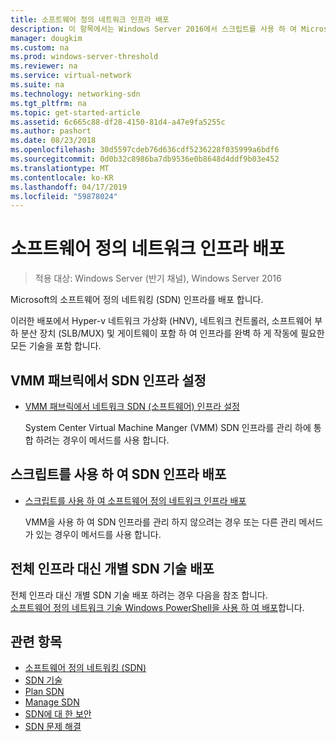 ```yaml
---
title: 소프트웨어 정의 네트워크 인프라 배포
description: 이 항목에서는 Windows Server 2016에서 스크립트를 사용 하 여 Microsoft 네트워크 SDN (소프트웨어) 인프라를 배포 하는 방법에 항목에 대 한 링크를 제공 합니다.
manager: dougkim
ms.custom: na
ms.prod: windows-server-threshold
ms.reviewer: na
ms.service: virtual-network
ms.suite: na
ms.technology: networking-sdn
ms.tgt_pltfrm: na
ms.topic: get-started-article
ms.assetid: 6c665c88-df28-4150-81d4-a47e9fa5255c
ms.author: pashort
ms.date: 08/23/2018
ms.openlocfilehash: 30d5597cdeb76d636cdf5236228f035999a6bdf6
ms.sourcegitcommit: 0d0b32c8986ba7db9536e0b8648d4ddf9b03e452
ms.translationtype: MT
ms.contentlocale: ko-KR
ms.lasthandoff: 04/17/2019
ms.locfileid: "59878024"
---
```

# <a name="deploy-a-software-defined-network-infrastructure"></a>소프트웨어 정의 네트워크 인프라 배포

>적용 대상: Windows Server (반기 채널), Windows Server 2016

Microsoft의 소프트웨어 정의 네트워킹 (SDN) 인프라를 배포 합니다.   
  
이러한 배포에서 Hyper-v 네트워크 가상화 (HNV), 네트워크 컨트롤러, 소프트웨어 부하 분산 장치 (SLB/MUX) 및 게이트웨이 포함 하 여 인프라를 완벽 하 게 작동에 필요한 모든 기술을 포함 합니다.  
  
## <a name="set-up-sdn-infrastructure-in-the-vmm-fabric"></a>VMM 패브릭에서 SDN 인프라 설정



  
-   [VMM 패브릭에서 네트워크 SDN (소프트웨어) 인프라 설정](https://docs.microsoft.com/system-center/vmm/deploy-sdn)  
  
    System Center Virtual Machine Manger (VMM) SDN 인프라를 관리 하에 통합 하려는 경우이 메서드를 사용 합니다.  
 
## <a name="deploy-sdn-infrastructure-using-scripts"></a>스크립트를 사용 하 여 SDN 인프라 배포
 
-   [스크립트를 사용 하 여 소프트웨어 정의 네트워크 인프라 배포](../../sdn/deploy/Deploy-a-Software-Defined-Network-infrastructure-using-scripts.md)  
  
    VMM을 사용 하 여 SDN 인프라를 관리 하지 않으려는 경우 또는 다른 관리 메서드가 있는 경우이 메서드를 사용 합니다.  


## <a name="deploy-individual-sdn-technologies-instead-of-an-entire-infrastructure"></a>전체 인프라 대신 개별 SDN 기술 배포  
 전체 인프라 대신 개별 SDN 기술 배포 하려는 경우 다음을 참조 합니다.  
[소프트웨어 정의 네트워크 기술 Windows PowerShell을 사용 하 여 배포](Deploy-Software-Defined-Network-Technologies-using-Windows-PowerShell.md)합니다.    
  




  


## <a name="related-topics"></a>관련 항목
- [소프트웨어 정의 네트워킹 (SDN)](../Software-Defined-Networking--SDN-.md)  
- [SDN 기술](../technologies/Software-Defined-Networking-Technologies.md)  
- [Plan SDN](../plan/plan-a-software-defined-network-infrastructure.md)  
- [Manage SDN](../manage/manage-sdn.md)
- [SDN에 대 한 보안](../security/sdn-security-top.md)
- [SDN 문제 해결](../troubleshoot/Troubleshoot-Software-Defined-Networking.md)